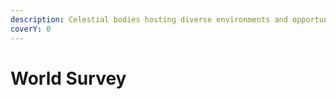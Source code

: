 ```yaml
---
description: Celestial bodies hosting diverse environments and opportunities.
coverY: 0
---
```


# World Survey

